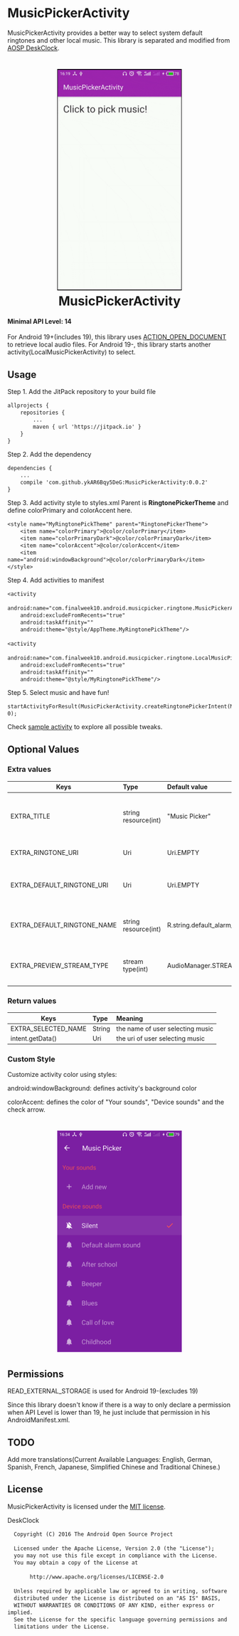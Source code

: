 # MusicPickerActivity
MusicPickerActivity provides a better way to select system default ringtones and other local music.
This library is separated and modified from [AOSP DeskClock](https://android.googlesource.com/platform/packages/apps/DeskClock/).
<h1 align="center">
<img src="/art/preview.gif" width="280" height="498" alt="Preview GIF"/>
<br/>    MusicPickerActivity
</h1>

#### Minimal API Level: 14
For Android 19+(includes 19), this library uses [ACTION_OPEN_DOCUMENT](https://developer.android.com/reference/android/content/Intent.html#ACTION_OPEN_DOCUMENT) to retrieve local audio files.
For Android 19-, this library starts another activity(LocalMusicPickerActivity) to select.

## Usage
Step 1. Add the JitPack repository to your build file
```
allprojects {
    repositories {
        ...
        maven { url 'https://jitpack.io' }
    }
}
```
Step 2. Add the dependency
```
dependencies {
    ...
    compile 'com.github.ykAR6Bqy5DeG:MusicPickerActivity:0.0.2'
}
```
Step 3. Add activity style to styles.xml
Parent is **RingtonePickerTheme** and define colorPrimary and colorAccent here.
```
<style name="MyRingtonePickTheme" parent="RingtonePickerTheme">
    <item name="colorPrimary">@color/colorPrimary</item>
    <item name="colorPrimaryDark">@color/colorPrimaryDark</item>
    <item name="colorAccent">@color/colorAccent</item>
    <item name="android:windowBackground">@color/colorPrimaryDark</item>
</style>
```
Step 4. Add activities to manifest
```
<activity
    android:name="com.finalweek10.android.musicpicker.ringtone.MusicPickerActivity"
    android:excludeFromRecents="true"
    android:taskAffinity=""
    android:theme="@style/AppTheme.MyRingtonePickTheme"/>

<activity
    android:name="com.finalweek10.android.musicpicker.ringtone.LocalMusicPickerActivity"
    android:excludeFromRecents="true"
    android:taskAffinity=""
    android:theme="@style/MyRingtonePickTheme"/>
```
Step 5. Select music and have fun!
```
startActivityForResult(MusicPickerActivity.createRingtonePickerIntent(MainActivity.this), 0);
```
Check [sample activity](https://github.com/ykAR6Bqy5DeG/MusicPickerActivity/tree/master/sample/src/main/java/com/finalweek10/android/musicpickeractivity/MainActivity.java) to explore all possible tweaks.
## Optional Values
### Extra values
| Keys          | Type           |Default value| Meaning  |
| ------------- |:-------------|:--------|:-----|
| EXTRA_TITLE| string resource(int) |"Music Picker"| the resource id to the title of this activity |
| EXTRA_RINGTONE_URI| Uri|Uri.EMPTY|the selected ringtone|
| EXTRA_DEFAULT_RINGTONE_URI | Uri|Uri.EMPTY| your app's default ringtone URI |
| EXTRA_DEFAULT_RINGTONE_NAME |string resource(int)|R.string.default_alarm_ringtone_title| your app's default ringtone name |
| EXTRA_PREVIEW_STREAM_TYPE |stream type(int)|AudioManager.STREAM_ALARM| the stream type of preview musics |
### Return values
| Keys          | Type           | Meaning  |
| ------------- |:-------------|:-----|
| EXTRA_SELECTED_NAME | String      | the name of user selecting music  |
| intent.getData() | Uri      | the uri of user selecting music  |
### Custom Style
Customize activity color using styles:

android:windowBackground: defines activity's background color

colorAccent: defines the color of "Your sounds", "Device sounds" and the check arrow.
<h1 align="center">
<img src="/art/screen.png" width="280" height="498" alt="Activity Screenshot"/>
</h1>

## Permissions
READ_EXTERNAL_STORAGE is used for Android 19-(excludes 19)

Since this library doesn't know if there is a way to only declare a permission when API Level is lower than 19,
he just include that permission in his AndroidManifest.xml.

## TODO
Add more translations(Current Available Languages: English, German, Spanish, French, Japanese, Simplified Chinese and Traditional Chinese.)

## License
MusicPickerActivity is licensed under the [MIT license](LICENSE).

DeskClock
```
  Copyright (C) 2016 The Android Open Source Project

  Licensed under the Apache License, Version 2.0 (the "License");
  you may not use this file except in compliance with the License.
  You may obtain a copy of the License at

       http://www.apache.org/licenses/LICENSE-2.0

  Unless required by applicable law or agreed to in writing, software
  distributed under the License is distributed on an "AS IS" BASIS,
  WITHOUT WARRANTIES OR CONDITIONS OF ANY KIND, either express or implied.
  See the License for the specific language governing permissions and
  limitations under the License.
```
